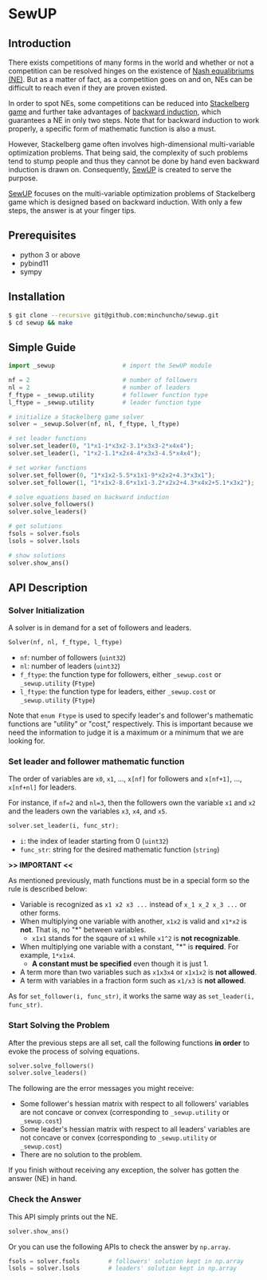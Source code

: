 # SewUP

## Introduction

There exists competitions of many forms in the world and whether or not a competition can be resolved hinges on the existence of [Nash equalibriums (NE)](https://en.wikipedia.org/wiki/Nash_equilibrium). But as a matter of fact, as a competition goes on and on, NEs can be difficult to reach even if they are proven existed.

In order to spot NEs, some competitions can be reduced into [Stackelberg game](https://en.wikipedia.org/wiki/Stackelberg_competition) and further take advantages of [backward induction](https://en.wikipedia.org/wiki/Backward_induction), which guarantees a NE in only two steps.
Note that for backward induction to work properly, a specific form of mathematic function is also a must.

However, Stackelberg game often involves high-dimensional multi-variable optimization problems. That being said, the complexity of such problems tend to stump people and thus they cannot be done by hand even backward induction is drawn on. Consequently, [SewUP](https://github.com/minchuncho/sewup) is created to serve the purpose.

[SewUP](https://github.com/minchuncho/sewup) focuses on the multi-variable optimization problems of Stackelberg game which is designed based on backward induction. With only a few steps, the answer is at your finger tips.

## Prerequisites
+ python 3 or above
+ pybind11
+ sympy

## Installation
```sh
$ git clone --recursive git@github.com:minchuncho/sewup.git
$ cd sewup && make
```

## Simple Guide
```python
import _sewup                   # import the SewUP module

nf = 2                          # number of followers
nl = 2                          # number of leaders
f_ftype = _sewup.utility        # follower function type
l_ftype = _sewup.utility        # leader function type

# initialize a Stackelberg game solver
solver = _sewup.Solver(nf, nl, f_ftype, l_ftype)

# set leader functions
solver.set_leader(0, "1*x1-1*x3x2-3.1*x3x3-2*x4x4");
solver.set_leader(1, "1*x2-1.1*x2x4-4*x3x3-4.5*x4x4");

# set worker functions
solver.set_follower(0, "1*x1x2-5.5*x1x1-9*x2x2+4.3*x3x1");
solver.set_follower(1, "1*x1x2-8.6*x1x1-3.2*x2x2+4.3*x4x2+5.1*x3x2");

# solve equations based on backward induction
solver.solve_followers()
solver.solve_leaders()

# get solutions
fsols = solver.fsols
lsols = solver.lsols

# show solutions
solver.show_ans()
```

## API Description
### Solver Initialization
A solver is in demand for a set of followers and leaders.
```python
Solver(nf, nl, f_ftype, l_ftype)
```
- `nf`: number of followers (`uint32`)
- `nl`: number of leaders (`uint32`)
- `f_ftype`: the function type for followers, either `_sewup.cost` or `_sewup.utility` (`Ftype`)
- `l_ftype`: the function type for leaders, either `_sewup.cost` or `_sewup.utility` (`Ftype`)

Note that `enum Ftype` is used to specify leader's and follower's mathematic functions are "utility" or "cost," respectively. This is important because we need the information to judge it is a maximum or a minimum that we are looking for.

### Set leader and follower mathematic function
The order of variables are `x0`, `x1`, ..., `x[nf]` for followers and `x[nf+1]`, ..., `x[nf+nl]` for leaders.

For instance, if `nf=2` and `nl=3`, then the followers own the variable `x1` and `x2` and the leaders own the variables `x3`, `x4`, and `x5`.

```python
solver.set_leader(i, func_str);
```
- `i`: the index of leader starting from 0 (`uint32`)
- `func_str`: string for the desired mathematic function (`string`)

**>> IMPORTANT <<**

As mentioned previously, math functions must be in a special form so the rule is described below:
- Variable is recognized as `x1 x2 x3 ...` instead of `x_1 x_2 x_3 ...` or other forms.
- When multiplying one variable with another, `x1x2` is valid and `x1*x2` is **not**. That is, no "\*" between variables.
  - `x1x1` stands for the sqaure of `x1` while `x1^2` is **not recognizable**.
- When multiplying one variable with a constant, "\*" is **required**. For example, `1*x1x4`.
  - **A constant must be specified** even though it is just 1.
- A term more than two variables such as `x1x3x4` or `x1x1x2` is **not allowed**.
- A term with variables in a fraction form such as `x1/x3` is **not allowed**.

As for `set_follower(i, func_str)`, it works the same way as `set_leader(i, func_str)`.

### Start Solving the Problem
After the previous steps are all set, call the following functions **in order** to evoke the process of solving equations.
```python
solver.solve_followers()
solver.solve_leaders()
```
The following are the error messages you might receive:
- Some follower's hessian matrix with respect to all followers' variables are not concave or convex (corresponding to `_sewup.utility` or `_sewup.cost`)
- Some leader's hessian matrix with respect to all leaders' variables are not concave or convex (corresponding to `_sewup.utility` or `_sewup.cost`)
- There are no solution to the problem.

If you finish without receiving any exception, the solver has gotten the answer (NE) in hand.

### Check the Answer
This API simply prints out the NE.
```python
solver.show_ans()
```
Or you can use the following APIs to check the answer by `np.array`.
```python
fsols = solver.fsols        # followers' solution kept in np.array
lsols = solver.lsols        # leaders' solution kept in np.array
```
